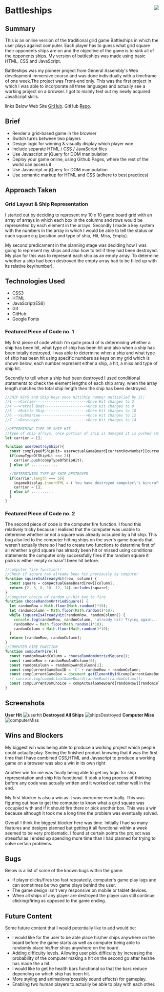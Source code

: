 # **Battleships** <img align="right" src="https://camo.githubusercontent.com/6ce15b81c1f06d716d753a61f5db22375fa684da/68747470733a2f2f67612d646173682e73332e616d617a6f6e6177732e636f6d2f70726f64756374696f6e2f6173736574732f6c6f676f2d39663838616536633963333837313639306533333238306663663535376633332e706e67"/>
## Summary
This is an online version of the traditional grid game Battleships in which the user plays against computer. Each player has to guess what grid square their opponents ships are on and the objective of the game is to sink all of the opponents ships. My version of battleships was made using basic HTML, CSS and JavaScript.

Battleships was my pioneer project from General Assembly's Web development immersive course and was done individually with a timeframe of one week.The project was Front-end only. This was the first project in which I was able to incorporate all three languages and actually see a working project on a browser. I got to mainly test out my newly acquired JavaScript skills.


links Below
Web Site [GitHub](https://fcoker.github.io/wdi-project-one/).
GitHub [Repo](https://github.com/fcoker/wdi-project-one).


## Brief

* Render a grid-based game in the browser
* Switch turns between two players
* Design logic for winning & visually display which player won
* Include separate HTML / CSS / JavaScript files
* Use Javascript or jQuery for DOM manipulation
* Deploy your game online, using Github Pages, where the rest of the world can access it
* Use Javascript or jQuery for DOM manipulation
* Use semantic markup for HTML and CSS (adhere to best practices)

## Approach Taken

### Grid Layout & Ship Representation

I started out by deciding to represent my 10 x 10 game board grid with an array of arrays in which each box in the columns and rows would be represented by each element in the arrays. Secondly I made a key system with the numbers in the array in which I would be able to tell the status on each square e.g (position and type of ship, Hit, Miss, Empty).

My second predicament in the planning stage was deciding how I was going to represent my ships and also how to tell if they had been destroyed. My plan for this was to represent each ship as an empty array. To determine whether a ship had been destroyed the empty array had to be filled up with its relative key(number).  


## Technologies Used

* CSS3
* HTML
* JavaScript(ES6)
* Git
* GitHub
* Google Fonts



### Featured Piece of Code no. 1
My first piece of code which i'm quite proud of is determining whether a ship has been hit, what type of ship has been hit and also when a ship has been totally destroyed. I was able to determine when a ship and what type of ship has been hit using specific numbers as keys on my grid which is shown below. each number represent either a ship, a hit, a miss and type of ship hit.

Secondly to tell when a ship had been destroyed I used conditional statements to check the element lengths of each ship array, when the array length matches the total ship length then the ship has been destroyed.

``` JavaScript
//SHIP KEYS and Ship Keys once Hit(Ship number multiplied by 2)!
//1 -->Carrier----------------------->Once Hit changes to 2
//4 -->Patrol Boat------------------->Once Hit changes to 8
//5 -->Battle Ship------------------->Once Hit changes to 10
//6 -->Submarine--------------------->Once Hit changes to 12
//7 -->Destroyer--------------------->Once Hit changes to 14

//DETERMINING TYPE OF SHIP HIT
//Type of ship arrays, once portion of ship is damaged it is pushed into its respective array
let carrier = [];

function userDestroyShip(){
  const compTypeOfShipHit= userActualGameBoard[currentRowNumber][currentColumnNumber] * 2;
  if(compTypeOfShipHit === 2){
    carrier.push(compTypeOfShipHit);
  } else if ............

  //DETERMINING TYPE OF SHIP DESTROYED
  if(carrier.length === 5){
    ingameDisplay.innerHTML = ('You have destroyed computer\'s Aircraft Carrier!!');
    carrier = [];
  } else if ..........
  }
}
```

### Featured Piece of Code no. 2
The second piece of code is the computer fire function. I found this relatively tricky because I realised that the computer was unable to determine whether or not a square was already occupied by a hit ship. This bug also led to the computer hitting ships on the user's game boards that weren't actually there so I had to create two functions to determine first of all whether a grid square has already been hit or missed using conditional statements the computer only successfully fires if the random square it picks is either empty or hasn't been hit before.


``` JavaScript
//computer fire function!!
//Check if square has already been hit previously by computer
function squareIsAlreadyHit(row, column) {
  const square = compActualGameBoard[row][column];
  return [2, 3, 8, 10, 12, 14].includes(square);
}
//Computer choice of random un-hit box to fire
function chooseRandomUntriedSquare() {
  let randomRow = Math.floor(Math.random()*10);
  let randomColumn = Math.floor(Math.random()*10);
  while (squareIsAlreadyHit(randomRow, randomColumn)) {
    console.log(randomRow, randomColumn, 'already hit! Trying again...');
    randomRow = Math.floor(Math.random()*10);
    randomColumn = Math.floor(Math.random()*10);
  }
  return [randomRow, randomColumn];
}
//COMPUTER FIRE FUNCTION
function computerFire(){
  const randomRowAndColumn = chooseRandomUntriedSquare();
  const randomRow = randomRowAndColumn[0];
  const randomColumn = randomRowAndColumn[1];
  const compCurrentGameBoxID = 'C' + randomRow + randomColumn;
  const compCurrentGameBox = document.getElementById(compCurrentGameBoxID);
  // console.log(compActualGameBoard[randomRow][randomColumn]);
  const compCurrentDomChoice = compActualGameBoard[randomRow][randomColumn];
}
```

## Screenshots
**User Hit**
![userhit](battleship-img/userHit.png)
**Destroyed All Ships**
![shipsDestroyed](battleship-img/sunkAllShips.png)
**Computer Miss**
![computerMiss](battleship-img/computerMiss.png)





## Wins and Blockers

My biggest win was being able to produce a working project which people could actually play. Seeing the finished product knowing that it was the first time that I have combined CSS,HTML and Javascript to produce a working game on a browser was also a win in its own right

Another win for me was finally being able to get my logic for ship representation and ship hits functional. It took a long process of thinking before any code was actually written and it worked out rather well in the end.

My first blocker is also a win as it was overcome eventually. This was figuring out how to get the computer to know what a grid square was occupied with and if it should fire there or pick another box. This was a win because although it took me a long time the problem was eventually solved.

Overall I think the biggest blocker here was time. Initially I had so many features and designs planned but getting it all functional within a week seemed to be very problematic. I found at certain points the project was stressful as I ended up spending more time than I had planned for trying to solve certain problems.

## Bugs
Below is a list of some of the known bugs within the game:

* If player clicks/fires too fast repeatedly, computer's game play lags and can sometimes be two game plays behind the user.
* The game design isn't very responsive on mobile or tablet devices.
* When all ships of any player are destroyed the player can still continue clicking/firing as opposed to the game ending.


## Future Content

Some future content that I would potentially like to add would be:

* I would like for the user to be able place his/her ships anywhere on the board before the game starts as well as computer being able to randomly place his/her ships anywhere on the board.
* Adding difficulty levels. Allowing user pick difficulty by increasing the probability of the computer making a hit on the second go after he/she has made the a hit.
* I would like to get he health bars functional so that the bars reduce depending on which ship has been hit.
* More styling and animations(possibly sound effects) for gameplay.
* Enabling two human players to actually be able to play with each other.
